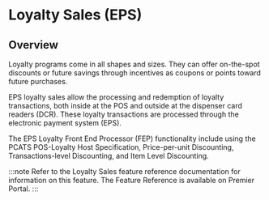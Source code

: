 # Loyalty Sales (EPS)

## Overview

Loyalty programs come in all shapes and sizes. They can offer on-the-spot discounts or future savings through incentives as coupons or points toward future purchases.

EPS loyalty sales allow the processing and redemption of loyalty transactions, both inside at the POS and outside at the dispenser card readers (DCR). These loyalty transactions are processed through the electronic payment system (EPS).

The EPS Loyalty Front End Processor (FEP) functionality include using the PCATS POS-Loyalty Host Specification, Price-per-unit Discounting, Transactions-level Discounting, and Item Level Discounting.

:::note Refer to the Loyalty Sales feature reference documentation for information on this feature. The Feature Reference is available on Premier Portal. :::
